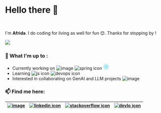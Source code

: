# Hello there 👋 
<br>

I'm **Afrida**. I do coding for living as well for fun 😊. Thanks for stopping by ! 
<div id="header" >
  <img src="https://user-images.githubusercontent.com/74038190/216649417-9acc58df-9186-4132-ad43-819a57babb67.gif" width="100"/>
</div>

### 🚀 What I'm up to :

 - Currently working on <img width="24" alt="image" src="https://github.com/user-attachments/assets/157ac26e-e292-440a-9e17-8b11dc456430"/> <img src="https://cdn.worldvectorlogo.com/logos/spring-3.svg" alt="spring icon" width="18"> <img src="https://github.com/devicons/devicon/blob/master/icons/react/react-original.svg" width="20" alt="image"/>
 - Learning <img src="https://www.freepnglogos.com/uploads/javascript-png/javascript-vector-logo-yellow-png-transparent-javascript-vector-12.png" alt="js icon" width="22">  <img src="https://cdn1.iconfinder.com/data/icons/devops-cycle/256/devops_cycle_1_flat-512.png" alt="devops icon" width="22">
 - Interested in collaborating on GenAI and LLM projects   <img width="20" alt="image" src="https://github.com/user-attachments/assets/1874a8a9-fa09-45cf-8d1b-a085fd368a1c" />


### 📫 Find me here: 

 [<img width="28" alt="image" src="https://github.com/user-attachments/assets/81219689-c3ab-404a-8a1c-d5d3d52c6e7a" title="Visit my website" />](https://afrida67.github.io/) | [<img src="https://w7.pngwing.com/pngs/402/997/png-transparent-linkedin-logo-computer-icons-facebook-user-profile-facebook-blue-angle-text.png" alt="linkedin icon" width="24" title="LinkedIn currently restricted">](https://www.linkedin.com/in/afrida-anzum/) | [<img src="https://cdn2.iconfinder.com/data/icons/social-icons-color/512/stackoverflow-512.png" alt="stackoverflow icon" width="25">](https://stackoverflow.com/users/5968939/afrida-anzum-aesha) | [<img src="https://d2fltix0v2e0sb.cloudfront.net/dev-badge.svg" alt="devIo icon" width="28">](https://dev.to/afrida67) | 
 |---|---|---|---|
 
 
